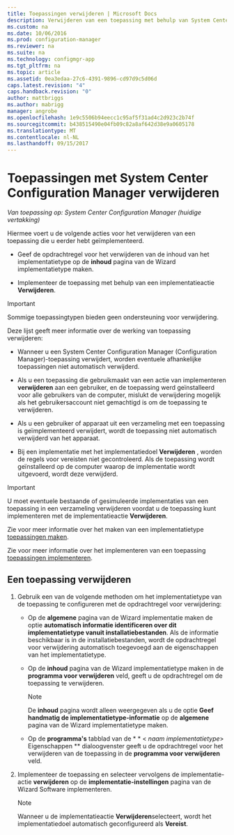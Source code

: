 ```yaml
---
title: Toepassingen verwijderen | Microsoft Docs
description: Verwijderen van een toepassing met behulp van System Center Configuration Manager
ms.custom: na
ms.date: 10/06/2016
ms.prod: configuration-manager
ms.reviewer: na
ms.suite: na
ms.technology: configmgr-app
ms.tgt_pltfrm: na
ms.topic: article
ms.assetid: 0ea3edaa-27c6-4391-9896-cd97d9c5d06d
caps.latest.revision: "4"
caps.handback.revision: "0"
author: mattbriggs
ms.author: mabrigg
manager: angrobe
ms.openlocfilehash: 1e9c5506b94eecc1c95af5f31ad4c2d923c2b74f
ms.sourcegitcommit: b438515490e04fb09c82a8af642d38e9a0605178
ms.translationtype: MT
ms.contentlocale: nl-NL
ms.lasthandoff: 09/15/2017
---
```

# <a name="uninstall-applications-with-system-center-configuration-manager"></a>Toepassingen met System Center Configuration Manager verwijderen

*Van toepassing op: System Center Configuration Manager (huidige vertakking)*


Hiermee voert u de volgende acties voor het verwijderen van een toepassing die u eerder hebt geïmplementeerd.

-   Geef de opdrachtregel voor het verwijderen van de inhoud van het implementatietype op de **inhoud** pagina van de Wizard implementatietype maken.  

-   Implementeer de toepassing met behulp van een implementatieactie **Verwijderen**.  

> [!IMPORTANT]  
> Sommige toepassingtypen bieden geen ondersteuning voor verwijdering.  

 Deze lijst geeft meer informatie over de werking van toepassing verwijderen:  

-   Wanneer u een System Center Configuration Manager (Configuration Manager)-toepassing verwijdert, worden eventuele afhankelijke toepassingen niet automatisch verwijderd.  

-   Als u een toepassing die gebruikmaakt van een actie van implementeren **verwijderen** aan een gebruiker, en de toepassing werd geïnstalleerd voor alle gebruikers van de computer, mislukt de verwijdering mogelijk als het gebruikersaccount niet gemachtigd is om de toepassing te verwijderen.  

-   Als u een gebruiker of apparaat uit een verzameling met een toepassing is geïmplementeerd verwijdert, wordt de toepassing niet automatisch verwijderd van het apparaat.  

-   Bij een implementatie met het implementatiedoel **Verwijderen** , worden de regels voor vereisten niet gecontroleerd. Als de toepassing wordt geïnstalleerd op de computer waarop de implementatie wordt uitgevoerd, wordt deze verwijderd.  

> [!IMPORTANT]  
> U moet eventuele bestaande of gesimuleerde implementaties van een toepassing in een verzameling verwijderen voordat u de toepassing kunt implementeren met de implementatieactie **Verwijderen**.  

 Zie voor meer informatie over het maken van een implementatietype [toepassingen maken](../../apps/deploy-use/create-applications.md).  

 Zie voor meer informatie over het implementeren van een toepassing [toepassingen implementeren](../../apps/deploy-use/deploy-applications.md).  

## <a name="uninstall-an-application"></a>Een toepassing verwijderen  

1.  Gebruik een van de volgende methoden om het implementatietype van de toepassing te configureren met de opdrachtregel voor verwijdering:  

    -   Op de **algemene** pagina van de Wizard implementatie maken de optie **automatisch informatie identificeren over dit implementatietype vanuit installatiebestanden**. Als de informatie beschikbaar is in de installatiebestanden, wordt de opdrachtregel voor verwijdering automatisch toegevoegd aan de eigenschappen van het implementatietype.  

    -   Op de **inhoud** pagina van de Wizard implementatietype maken in de **programma voor verwijderen** veld, geeft u de opdrachtregel om de toepassing te verwijderen.  

        > [!NOTE]  
        >  De **inhoud** pagina wordt alleen weergegeven als u de optie **Geef handmatig de implementatietype-informatie** op de **algemene** pagina van de Wizard implementatietype maken.  

    -   Op de **programma's** tabblad van de * * < *naam implementatietype*> Eigenschappen ** dialoogvenster geeft u de opdrachtregel voor het verwijderen van de toepassing in de **programma voor verwijderen** veld.  

2.  Implementeer de toepassing en selecteer vervolgens de implementatie-actie **verwijderen** op de **implementatie-instellingen** pagina van de Wizard Software implementeren.  

    > [!NOTE]  
    >  Wanneer u de implementatieactie **Verwijderen**selecteert, wordt het implementatiedoel automatisch geconfigureerd als **Vereist**.  
